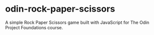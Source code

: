 # odin-rock-paper-scissors
A simple Rock Paper Scissors game built with JavaScript for The Odin Project Foundations course.
